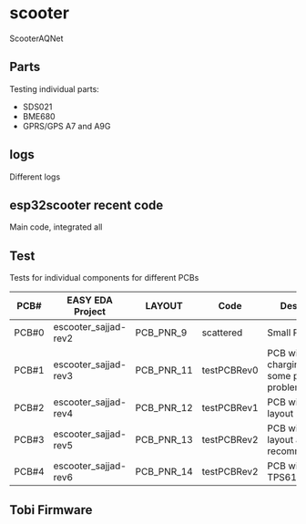 # scooter
ScooterAQNet


## Parts
Testing individual parts:

* SDS021
* BME680
* GPRS/GPS A7 and A9G

## logs
Different logs

## esp32scooter recent code
Main code, integrated all


## Test
Tests for individual components for different PCBs

				
PCB# | EASY EDA Project | LAYOUT | Code | Description |
--- | --- | --- | --- |--- |
PCB#0 | escooter_sajjad-rev2 | PCB_PNR_9 | scattered | Small PCB |
PCB#1 | escooter_sajjad-rev3 | PCB_PNR_11 | testPCBRev0 | PCB with charging, have some pins problem	|
PCB#2 | escooter_sajjad-rev4 | PCB_PNR_12 | testPCBRev1 | PCB with re-layout |
PCB#3 | escooter_sajjad-rev5 | PCB_PNR_13 | testPCBRev2 | PCB with further layout as per TI recommendations |
PCB#4 | escooter_sajjad-rev6 | PCB_PNR_14 | testPCBRev2 | PCB with TPS61023 |


## Tobi Firmware